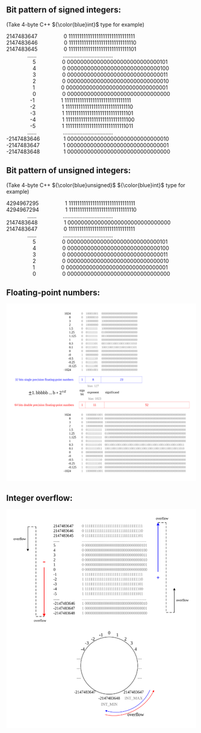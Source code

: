 ## Bit pattern of signed integers:

(Take 4-byte C++ ${\color{blue}int}$ type for example)

2147483647     0 1111111111111111111111111111111<br>
2147483646     0 1111111111111111111111111111110<br>
2147483645     0 1111111111111111111111111111101<br>
    ......     .................................<br>
      5     0 0000000000000000000000000000101<br>
      4     0 0000000000000000000000000000100<br>
      3     0 0000000000000000000000000000011<br>
      2     0 0000000000000000000000000000010<br>
      1     0 0000000000000000000000000000001<br>
      0     0 0000000000000000000000000000000<br>
     &ensp;-1     1 1111111111111111111111111111111<br>
     &ensp;-2     1 1111111111111111111111111111110<br>
     &ensp;-3     1 1111111111111111111111111111101<br>
     &ensp;-4     1 1111111111111111111111111111100<br>
     &ensp;-5     1 1111111111111111111111111111011<br>
    ......     .................................<br>
-2147483646    &ensp;1 0000000000000000000000000000010<br>
-2147483647    &ensp;1 0000000000000000000000000000001<br>
-2147483648    &ensp;1 0000000000000000000000000000000

## Bit pattern of unsigned integers:

(Take 4-byte C++ ${\color{blue}unsigned}$ ${\color{blue}int}$ type for example)

4294967295     1 1111111111111111111111111111111<br>
4294967294     1 1111111111111111111111111111110<br>
    ......     .................................<br>
2147483648     1 0000000000000000000000000000000<br>
2147483647     0 1111111111111111111111111111111<br>
    ......     .................................<br>
      5     0 0000000000000000000000000000101<br>
      4     0 0000000000000000000000000000100<br>
      3     0 0000000000000000000000000000011<br>
      2     0 0000000000000000000000000000010<br>
      1     0 0000000000000000000000000000001<br>
      0     0 0000000000000000000000000000000

## Floating-point numbers:

![floating-point numbers](/Images/computer_system/floating_point_numbers.svg)

## Integer overflow:

![integer overflow](/Images/computer_system/integer_overflow.svg)
